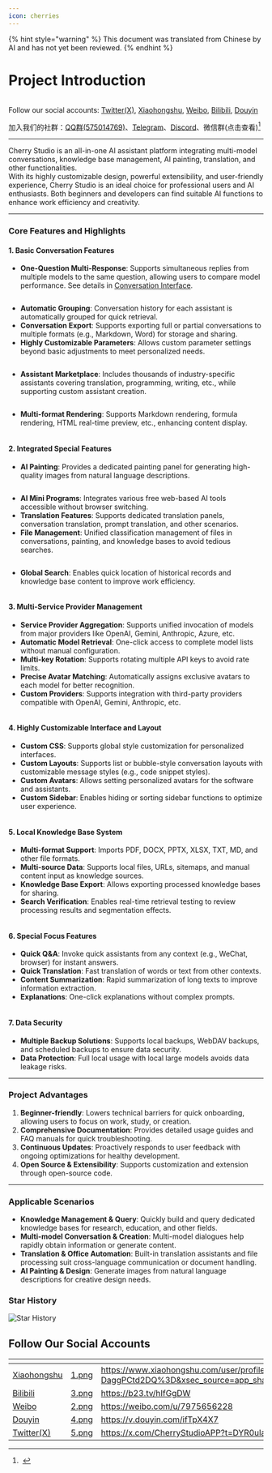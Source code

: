 ```yaml
---
icon: cherries
---
```


{% hint style="warning" %}
This document was translated from Chinese by AI and has not yet been reviewed.
{% endhint %}

# Project Introduction

<figure><img src=".gitbook/assets/docs-readme-banner1.png" alt=""><figcaption></figcaption></figure>

Follow our social accounts: [Twitter(X)](https://x.com/CherryStudioAPP), [Xiaohongshu](https://www.xiaohongshu.com/user/profile/662b6853000000000b031d9a), [Weibo](https://weibo.com/u/7975656228), [Bilibili](https://space.bilibili.com/3546657515898892), [Douyin](https://www.douyin.com/user/MS4wLjABAAAAmw9A54m5J0hHVMQY5eGrVJ-EHDoOS0hgJ6M1F9MN2Tn2V163A0xrC4_KVzfmQSxC)

加入我们的社群：[QQ群(575014769)](https://qm.qq.com/q/lo0D4qVZKi)、[Telegram](https://t.me/CherryStudioAI)、[Discord](https://discord.gg/wez8HtpxqQ)、微信群(点击查看)[^1]

***

Cherry Studio is an all-in-one AI assistant platform integrating multi-model conversations, knowledge base management, AI painting, translation, and other functionalities.\
With its highly customizable design, powerful extensibility, and user-friendly experience, Cherry Studio is an ideal choice for professional users and AI enthusiasts. Both beginners and developers can find suitable AI functions to enhance work efficiency and creativity.

***

### Core Features and Highlights

#### **1. Basic Conversation Features**

* **One-Question Multi-Response**: Supports simultaneous replies from multiple models to the same question, allowing users to compare model performance. See details in [Conversation Interface](cherrystudio/preview/chat.md).

<figure><img src=".gitbook/assets/docs-readme-1 (1).png" alt=""><figcaption></figcaption></figure>

* **Automatic Grouping**: Conversation history for each assistant is automatically grouped for quick retrieval.
* **Conversation Export**: Supports exporting full or partial conversations to multiple formats (e.g., Markdown, Word) for storage and sharing.
* **Highly Customizable Parameters**: Allows custom parameter settings beyond basic adjustments to meet personalized needs.

<figure><img src=".gitbook/assets/docs-readme-2 (2).png" alt=""><figcaption></figcaption></figure>

* **Assistant Marketplace**: Includes thousands of industry-specific assistants covering translation, programming, writing, etc., while supporting custom assistant creation.

<figure><img src=".gitbook/assets/docs-readme-4.png" alt=""><figcaption></figcaption></figure>

* **Multi-format Rendering**: Supports Markdown rendering, formula rendering, HTML real-time preview, etc., enhancing content display.

<figure><img src=".gitbook/assets/docs-readme-3 (1).png" alt=""><figcaption></figcaption></figure>

#### **2. Integrated Special Features**

* **AI Painting**: Provides a dedicated painting panel for generating high-quality images from natural language descriptions.

<figure><img src=".gitbook/assets/docs-readme-5.png" alt=""><figcaption></figcaption></figure>

* **AI Mini Programs**: Integrates various free web-based AI tools accessible without browser switching.
* **Translation Features**: Supports dedicated translation panels, conversation translation, prompt translation, and other scenarios.
* **File Management**: Unified classification management of files in conversations, painting, and knowledge bases to avoid tedious searches.

<figure><img src=".gitbook/assets/docs-readme-6.png" alt=""><figcaption></figcaption></figure>

* **Global Search**: Enables quick location of historical records and knowledge base content to improve work efficiency.

<figure><img src=".gitbook/assets/docs-readme-7.png" alt=""><figcaption></figcaption></figure>

#### **3. Multi-Service Provider Management**

* **Service Provider Aggregation**: Supports unified invocation of models from major providers like OpenAI, Gemini, Anthropic, Azure, etc.
* **Automatic Model Retrieval**: One-click access to complete model lists without manual configuration.
* **Multi-key Rotation**: Supports rotating multiple API keys to avoid rate limits.
* **Precise Avatar Matching**: Automatically assigns exclusive avatars to each model for better recognition.
* **Custom Providers**: Supports integration with third-party providers compatible with OpenAI, Gemini, Anthropic, etc.

<figure><img src=".gitbook/assets/docs-readme-8.png" alt=""><figcaption></figcaption></figure>

#### **4. Highly Customizable Interface and Layout**

* **Custom CSS**: Supports global style customization for personalized interfaces.
* **Custom Layouts**: Supports list or bubble-style conversation layouts with customizable message styles (e.g., code snippet styles).
* **Custom Avatars**: Allows setting personalized avatars for the software and assistants.
* **Custom Sidebar**: Enables hiding or sorting sidebar functions to optimize user experience.

<figure><img src=".gitbook/assets/docs-readme-9.png" alt=""><figcaption></figcaption></figure>

#### **5. Local Knowledge Base System**

* **Multi-format Support**: Imports PDF, DOCX, PPTX, XLSX, TXT, MD, and other file formats.
* **Multi-source Data**: Supports local files, URLs, sitemaps, and manual content input as knowledge sources.
* **Knowledge Base Export**: Allows exporting processed knowledge bases for sharing.
* **Search Verification**: Enables real-time retrieval testing to review processing results and segmentation effects.

<figure><img src=".gitbook/assets/docs-readme-10.png" alt=""><figcaption></figcaption></figure>

#### **6. Special Focus Features**

* **Quick Q&A**: Invoke quick assistants from any context (e.g., WeChat, browser) for instant answers.
* **Quick Translation**: Fast translation of words or text from other contexts.
* **Content Summarization**: Rapid summarization of long texts to improve information extraction.
* **Explanations**: One-click explanations without complex prompts.

<figure><img src=".gitbook/assets/docs-readme-11.png" alt=""><figcaption></figcaption></figure>

#### **7. Data Security**

* **Multiple Backup Solutions**: Supports local backups, WebDAV backups, and scheduled backups to ensure data security.
* **Data Protection**: Full local usage with local large models avoids data leakage risks.

***

### Project Advantages

1. **Beginner-friendly**: Lowers technical barriers for quick onboarding, allowing users to focus on work, study, or creation.
2. **Comprehensive Documentation**: Provides detailed usage guides and FAQ manuals for quick troubleshooting.
3. **Continuous Updates**: Proactively responds to user feedback with ongoing optimizations for healthy development.
4. **Open Source & Extensibility**: Supports customization and extension through open-source code.

***

### Applicable Scenarios

* **Knowledge Management & Query**: Quickly build and query dedicated knowledge bases for research, education, and other fields.
* **Multi-model Conversation & Creation**: Multi-model dialogues help rapidly obtain information or generate content.
* **Translation & Office Automation**: Built-in translation assistants and file processing suit cross-language communication or document handling.
* **AI Painting & Design**: Generate images from natural language descriptions for creative design needs.

### Star History

![Star History](https://urlscan.io/liveshot/?width=1300\&height=620\&url=https://cherrystarhistory.ocool.online/)

## Follow Our Social Accounts

<table data-view="cards"><thead><tr><th></th><th data-hidden data-card-cover data-type="files"></th><th data-hidden data-card-target data-type="content-ref"></th></tr></thead><tbody><tr><td><a href="https://www.xiaohongshu.com/user/profile/662b6853000000000b031d9a?xsec_token=YB_1nKvlH4r5hPYVVbbsNHF8Y6n6AKlm5-DaggPCtd2DQ%3D&#x26;xsec_source=app_share&#x26;xhsshare=CopyLink&#x26;appuid=662b6853000000000b031d9a&#x26;apptime=1738627324&#x26;share_id=ace5db41b5954fab8d98a2a7865a62bc&#x26;share_channel=copy_link">Xiaohongshu</a></td><td><a href=".gitbook/assets/1.png">1.png</a></td><td><a href="https://www.xiaohongshu.com/user/profile/662b6853000000000b031d9a?xsec_token=YB_1nKvlH4r5hPYVVbbsNHF8Y6n6AKlm5-DaggPCtd2DQ%3D&#x26;xsec_source=app_share&#x26;xhsshare=CopyLink&#x26;appuid=662b6853000000000b031d9a&#x26;apptime=1738627324&#x26;share_id=ace5db41b5954fab8d98a2a7865a62bc&#x26;share_channel=copy_link">https://www.xiaohongshu.com/user/profile/662b6853000000000b031d9a?xsec_token=YB_1nKvlH4r5hPYVVbbsNHF8Y6n6AKlm5-DaggPCtd2DQ%3D&#x26;xsec_source=app_share&#x26;xhsshare=CopyLink&#x26;appuid=662b6853000000000b031d9a&#x26;apptime=1738627324&#x26;share_id=ace5db41b5954fab8d98a2a7865a62bc&#x26;share_channel=copy_link</a></td></tr><tr><td><a href="https://b23.tv/hIfGgDW">Bilibili</a></td><td><a href=".gitbook/assets/3.png">3.png</a></td><td><a href="https://b23.tv/hIfGgDW">https://b23.tv/hIfGgDW</a></td></tr><tr><td><a href="https://weibo.com/u/7975656228">Weibo</a></td><td><a href=".gitbook/assets/2.png">2.png</a></td><td><a href="https://weibo.com/u/7975656228">https://weibo.com/u/7975656228</a></td></tr><tr><td><a href="https://v.douyin.com/ifTpX4X7">Douyin</a></td><td><a href=".gitbook/assets/4.png">4.png</a></td><td><a href="https://v.douyin.com/ifTpX4X7">https://v.douyin.com/ifTpX4X7</a></td></tr><tr><td><a href="https://x.com/CherryStudioAPP?t=DYR0ulaLur-bO4Us3bG79A&#x26;s=05">Twitter(X)</a></td><td><a href=".gitbook/assets/5.png">5.png</a></td><td><a href="https://x.com/CherryStudioAPP?t=DYR0ulaLur-bO4Us3bG79A&#x26;s=05">https://x.com/CherryStudioAPP?t=DYR0ulaLur-bO4Us3bG79A&#x26;s=05</a></td></tr></tbody></table>

[^1]: <img src=".gitbook/assets/微信群二维码.png" alt="" data-size="original">
